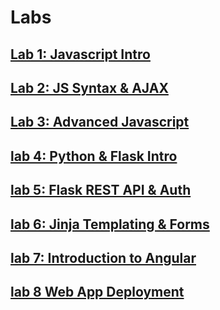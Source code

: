 # Labs

## [Lab 1: Javascript Intro](./lab1)

## [Lab 2: JS Syntax & AJAX](./lab2)

## [Lab 3: Advanced Javascript](./lab3)

## [lab 4: Python & Flask Intro](./lab4)

## [lab 5: Flask REST API & Auth](./lab5)

## [lab 6: Jinja Templating & Forms](./lab6)

## [lab 7: Introduction to Angular](./lab7)

## [lab 8 Web App Deployment](./lab8)



